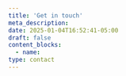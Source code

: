 ```yaml
---
title: 'Get in touch'
meta_description:
date: 2025-01-04T16:52:41-05:00
draft: false
content_blocks:
  - name: 
type: contact
---
```


